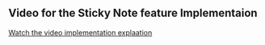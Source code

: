## Video for the Sticky Note feature Implementaion

[Watch the video implementation explaation]([(https://drive.google.com/file/d/1zCrv6zl1acVn4jiAMLn5kQuPF-zB-NUa/view?usp=sharing)https://drive.google.com/file/d/1zCrv6zl1acVn4jiAMLn5kQuPF-zB-NUa/view?usp=sharing)
